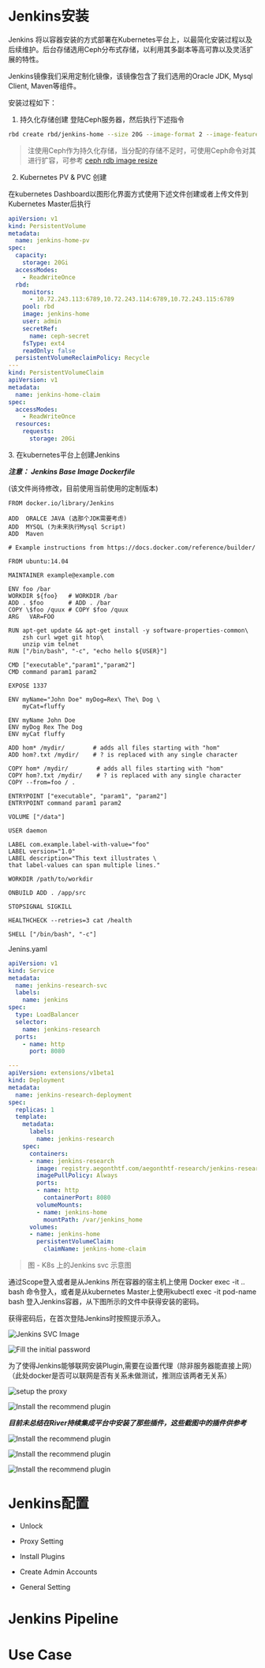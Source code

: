 # Jenkins安装

Jenkins 将以容器安装的方式部署在Kubernetes平台上，以最简化安装过程以及后续维护。后台存储选用Ceph分布式存储，以利用其多副本等高可靠以及灵活扩展的特性。

Jenkins镜像我们采用定制化镜像，该镜像包含了我们选用的Oracle JDK, Mysql Client, Maven等组件。

安装过程如下：

1. 持久化存储创建 登陆Ceph服务器，然后执行下述指令

  ```bash
  rbd create rbd/jenkins-home --size 20G --image-format 2 --image-feature layering
  ```

  > 注使用Ceph作为持久化存储，当分配的存储不足时，可使用Ceph命令对其进行扩容，可参考 [ceph rdb image resize](http://www.mamicode.com/info-detail-1480817.html)

2. Kubernetes PV & PVC 创建

  在kubernetes Dashboard以图形化界面方式使用下述文件创建或者上传文件到Kubernetes Master后执行

```yaml
apiVersion: v1
kind: PersistentVolume
metadata:
  name: jenkins-home-pv
spec:
  capacity:
    storage: 20Gi
  accessModes:
    - ReadWriteOnce
  rbd:
    monitors:
      - 10.72.243.113:6789,10.72.243.114:6789,10.72.243.115:6789
    pool: rbd
    image: jenkins-home
    user: admin
    secretRef:
      name: ceph-secret
    fsType: ext4
    readOnly: false
  persistentVolumeReclaimPolicy: Recycle
---
kind: PersistentVolumeClaim
apiVersion: v1
metadata:
  name: jenkins-home-claim
spec:
  accessModes:
    - ReadWriteOnce
  resources:
    requests:
      storage: 20Gi
```

3\. 在kubernetes平台上创建Jenkins

**_注意：_** **_Jenkins Base Image Dockerfile_**

(该文件尚待修改，目前使用当前使用的定制版本)

```docker
FROM docker.io/library/Jenkins

ADD  ORALCE JAVA (选那个JDK需要考虑)
ADD  MYSQL (为未来执行Mysql Script)
ADD  Maven
```

```docker
# Example instructions from https://docs.docker.com/reference/builder/

FROM ubuntu:14.04

MAINTAINER example@example.com

ENV foo /bar
WORKDIR ${foo}   # WORKDIR /bar
ADD . $foo       # ADD . /bar
COPY \$foo /quux # COPY $foo /quux
ARG   VAR=FOO

RUN apt-get update && apt-get install -y software-properties-common\
    zsh curl wget git htop\
    unzip vim telnet
RUN ["/bin/bash", "-c", "echo hello ${USER}"]

CMD ["executable","param1","param2"]
CMD command param1 param2

EXPOSE 1337

ENV myName="John Doe" myDog=Rex\ The\ Dog \
    myCat=fluffy

ENV myName John Doe
ENV myDog Rex The Dog
ENV myCat fluffy

ADD hom* /mydir/        # adds all files starting with "hom"
ADD hom?.txt /mydir/    # ? is replaced with any single character

COPY hom* /mydir/        # adds all files starting with "hom"
COPY hom?.txt /mydir/    # ? is replaced with any single character
COPY --from=foo / .

ENTRYPOINT ["executable", "param1", "param2"]
ENTRYPOINT command param1 param2

VOLUME ["/data"]

USER daemon

LABEL com.example.label-with-value="foo"
LABEL version="1.0"
LABEL description="This text illustrates \
that label-values can span multiple lines."

WORKDIR /path/to/workdir

ONBUILD ADD . /app/src

STOPSIGNAL SIGKILL

HEALTHCHECK --retries=3 cat /health

SHELL ["/bin/bash", "-c"]
```

Jenins.yaml

```yaml
apiVersion: v1
kind: Service
metadata:
  name: jenkins-research-svc
  labels:
    name: jenkins
spec:
  type: LoadBalancer
  selector:
    name: jenkins-research
  ports:
    - name: http
      port: 8080

---
apiVersion: extensions/v1beta1
kind: Deployment
metadata:
  name: jenkins-research-deployment
spec:
  replicas: 1
  template:
    metadata:
      labels:
        name: jenkins-research
    spec:
      containers:
      - name: jenkins-research
        image: registry.aegonthtf.com/aegonthtf-research/jenkins-research
        imagePullPolicy: Always
        ports:
        - name: http
          containerPort: 8080
        volumeMounts:
        - name: jenkins-home
          mountPath: /var/jenkins_home
      volumes:
      - name: jenkins-home
        persistentVolumeClaim:
          claimName: jenkins-home-claim
```

> 图 - K8s 上的Jenkins svc 示意图

通过Scope登入或者是从Jenkins 所在容器的宿主机上使用 Docker exec -it .. bash 命令登入，或者是从kubernetes Master上使用kubectl exec -it pod-name bash 登入Jenkins容器，从下图所示的文件中获得安装的密码。

获得密码后，在首次登陆Jenkins时按照提示添入。

![Jenkins SVC Image](https://mmbiz.qlogo.cn/mmbiz_png/5Ofd65QfQBBCT79ibpa1YtCcjtv6aAnrBDcxoRKuTIaiazAAfH2V4QrYxw01IMUYI6jaiaNVIX4eFuhodZRJ0MwSw/0?wx_fmt=png)

![Fill the initial password](https://mmbiz.qlogo.cn/mmbiz_png/5Ofd65QfQBBCT79ibpa1YtCcjtv6aAnrBcUQh98I1xL4QNHM7UyKnqJWr5fCeCicoHJxDr7VOpv7y2CUVSSiad2Gg/0?wx_fmt=png)

为了使得Jenkins能够联网安装Plugin,需要在设置代理（除非服务器能直接上网）（此处docker是否可以联网是否有关系未做测试，推测应该两者无关系）

![setup the proxy](https://mmbiz.qlogo.cn/mmbiz_png/5Ofd65QfQBBCT79ibpa1YtCcjtv6aAnrBlf5rGb5jtVggLrbTS9warQJZJr7xS4QvqeYgz1LQ2ZeGJJ3piaicc0FA/0?wx_fmt=png)

![Install the recommend plugin](https://mmbiz.qlogo.cn/mmbiz_png/5Ofd65QfQBBCT79ibpa1YtCcjtv6aAnrBCJNbh3ChWPLeFb47icELyUePbJ6a5QHa5ojkstRzuGe7fUN60icQxN1w/0?wx_fmt=png)

**_目前未总结在River持续集成平台中安装了那些插件，这些截图中的插件供参考_**

![Install the recommend plugin](https://mmbiz.qlogo.cn/mmbiz_png/5Ofd65QfQBBCT79ibpa1YtCcjtv6aAnrBYribFNZKsr3zqz84hErTczAvhyddLkQvZ5VKO3k4L1ibHfxCj0uSq0Hw/0?wx_fmt=png)

![Install the recommend plugin](https://mmbiz.qlogo.cn/mmbiz_png/5Ofd65QfQBBCT79ibpa1YtCcjtv6aAnrBZXAGvlNRzctic6Tg2ibG6FZuv8lakUzkJGghAvNG1Z9Qwg2qcicY8CApg/0?wx_fmt=png)

![Install the recommend plugin](https://mmbiz.qlogo.cn/mmbiz_png/5Ofd65QfQBBCT79ibpa1YtCcjtv6aAnrBDz37bvJE3q6x85JZicCtGa3N7LgdLibqN8DJlOvWiaWWYlmvtwVhrPWJw/0?wx_fmt=png)

# Jenkins配置

- Unlock

- Proxy Setting

- Install Plugins

- Create Admin Accounts

- General Setting

# Jenkins Pipeline

# Use Case
